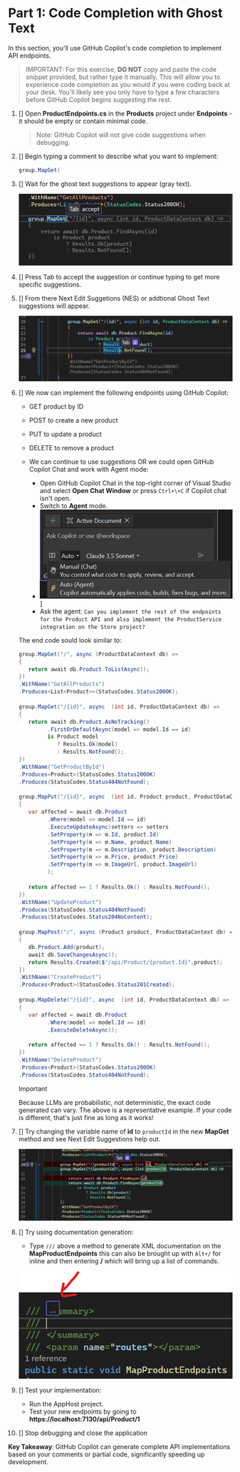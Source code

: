 # Part 1: Code Completion with Ghost Text

In this section, you'll use GitHub Copilot's code completion to implement API endpoints.

> IMPORTANT: For this exercise, **DO NOT** copy and paste the code snippet provided, but rather type it manually. This will allow you to experience code completion as you would if you were coding back at your desk. You'll likely see you only have to type a few characters before GitHub Copilot begins suggesting the rest.

1. [] Open **ProductEndpoints.cs** in the **Products** project under **Endpoints** - it should be empty or contain minimal code.

   > Note: GitHub Copilot will not give code suggestions when debugging.
   
2. [] Begin typing a comment to describe what you want to implement:
   ```csharp
   group.MapGet(
   ```
3. [] Wait for the ghost text suggestions to appear (gray text).

   ![Code suggestions](./images/1-ghost-text.png)

4. [] Press Tab to accept the suggestion or continue typing to get more specific suggestions.

5. [] From there Next Edit Suggetions (NES) or addtional Ghost Text suggestions will appear. 

   ![NES showing up](./images/1-nes.png)

6. [] We now can implement the following endpoints using GitHub Copilot:
   - GET product by ID
   - POST to create a new product
   - PUT to update a product
   - DELETE to remove a product

   - We can continue to use suggestions OR we could open GitHub Copilot Chat and work with Agent mode:
     - Open GitHub Copilot Chat in the top-right corner of Visual Studio and select **Open Chat Window** or press `Ctrl+\+C` if Copilot chat isn't open.
     - Switch to **Agent** mode.
     - ![Switch to agent mode](./images/1-agent.png)]
     - Ask the agent: `Can you implement the rest of the endpoints for the Product API and also implement the ProductService integration on the Store project?`

   The end code sould look similar to:

   ```csharp
   group.MapGet("/", async (ProductDataContext db) =>
   {
      return await db.Product.ToListAsync();
   })
   .WithName("GetAllProducts")
   .Produces<List<Product>>(StatusCodes.Status200OK);

   group.MapGet("/{id}", async  (int id, ProductDataContext db) =>
   {
      return await db.Product.AsNoTracking()
            .FirstOrDefaultAsync(model => model.Id == id)
            is Product model
               ? Results.Ok(model)
               : Results.NotFound();
   })
   .WithName("GetProductById")
   .Produces<Product>(StatusCodes.Status200OK)
   .Produces(StatusCodes.Status404NotFound);

   group.MapPut("/{id}", async  (int id, Product product, ProductDataContext db) =>
   {
      var affected = await db.Product
            .Where(model => model.Id == id)
            .ExecuteUpdateAsync(setters => setters
            .SetProperty(m => m.Id, product.Id)
            .SetProperty(m => m.Name, product.Name)
            .SetProperty(m => m.Description, product.Description)
            .SetProperty(m => m.Price, product.Price)
            .SetProperty(m => m.ImageUrl, product.ImageUrl)
            );

      return affected == 1 ? Results.Ok() : Results.NotFound();
   })
   .WithName("UpdateProduct")
   .Produces(StatusCodes.Status404NotFound)
   .Produces(StatusCodes.Status204NoContent);

   group.MapPost("/", async (Product product, ProductDataContext db) =>
   {
      db.Product.Add(product);
      await db.SaveChangesAsync();
      return Results.Created($"/api/Product/{product.Id}",product);
   })
   .WithName("CreateProduct")
   .Produces<Product>(StatusCodes.Status201Created);

   group.MapDelete("/{id}", async  (int id, ProductDataContext db) =>
   {
      var affected = await db.Product
            .Where(model => model.Id == id)
            .ExecuteDeleteAsync();

      return affected == 1 ? Results.Ok() : Results.NotFound();
   })
   .WithName("DeleteProduct")
   .Produces<Product>(StatusCodes.Status200OK)
   .Produces(StatusCodes.Status404NotFound);
   ```

   > [!IMPORTANT]
   >Because LLMs are probabilistic, not deterministic, the exact code generated can vary. The above is a representative example. If your code is different, that's just fine as long as it works!

7. [] Try changing the variable name of **id** to `productId` in the new **MapGet** method and see Next Edit Suggestions help out.

   ![NES suggestions more](./images/1-nes-2.png)

8. [] Try using documentation generation:
   - Type `///` above a method to generate XML documentation on the **MapProductEndpoints** this can also be brought up with `Alt+/` for inline and then entering **/** which will bring up a list of commands.

   ![documentation generation by Copilot](./images/1-docs.png)

9. [] Test your implementation:
   - Run the AppHost project.
   - Test your new endpoints by going to **https://localhost:7130/api/Product/1**

10. [] Stop debugging and close the application

**Key Takeaway**: GitHub Copilot can generate complete API implementations based on your comments or partial code, significantly speeding up development.
